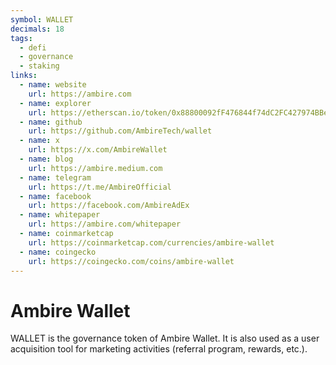 ```yaml
---
symbol: WALLET
decimals: 18
tags:
  - defi
  - governance
  - staking
links:
  - name: website
    url: https://ambire.com
  - name: explorer
    url: https://etherscan.io/token/0x88800092fF476844f74dC2FC427974BBee2794Ae
  - name: github
    url: https://github.com/AmbireTech/wallet
  - name: x
    url: https://x.com/AmbireWallet
  - name: blog
    url: https://ambire.medium.com
  - name: telegram
    url: https://t.me/AmbireOfficial
  - name: facebook
    url: https://facebook.com/AmbireAdEx
  - name: whitepaper
    url: https://ambire.com/whitepaper
  - name: coinmarketcap
    url: https://coinmarketcap.com/currencies/ambire-wallet
  - name: coingecko
    url: https://coingecko.com/coins/ambire-wallet
---
```


# Ambire Wallet

WALLET is the governance token of Ambire Wallet. It is also used as a user acquisition tool for marketing activities (referral program, rewards, etc.).
